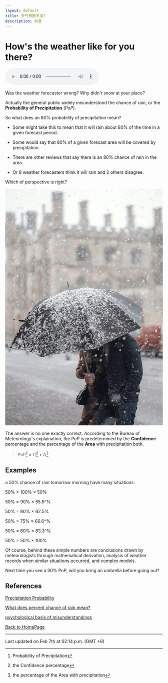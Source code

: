 ```yaml
---
layout: default
title: 天气预报不准?
description: 科普
---
```


# How's the weather like for you there?

<audio controls autoplay>
  <source src="../audio/childish.m4a" type="audio/mp4">
Your browser does not support the audio element.
</audio>

Was the weather forecaster wrong? Why didn't snow at your place?

Actually the general public widely misunderstood the chance of rain, or the **Probability of Precipitation** (*PoP*).

So what does an 80% probability of precipitation mean?

- Some might take this to mean that it will rain about 80% of the time in a given forecast period.
- Some would say that 80% of a given forecast area will be covered by precipitation.

- There are other reviews that say there is an 80% chance of rain in the area.
- Or 8 weather forecasters think it will rain and 2 others disagree.

Which of perspective is right?

![from Unsplash](../pic/SnowUmbrella.jpg "unsplash.com/photos/SuJp8ZpkubI")

The answer is no one exactly correct. According to the Bureau of Meteorology's explaination, the PoP is predetermined by the **Confidence** percentage and the percentage of the **Area** with precipitation both.

> PoP[^PoP] = C[^Confidence] • A[^Area]

[^PoP]:Probability of Precipitation
[^Confidence]:the Confidence percentage
[^Area]:the percentage of the Area with precipitation
## Examples

a 50% chance of rain tomorrow morning have many situations:

50% = 100% × 50%

50% = 90% × 55.5^%

50% = 80% × 62.5%

50% = 75% × 66.6^%

50% = 60% × 83.3^%

50% = 50% × 100%

Of course, behind these simple numbers are conclusions drawn by meteorologists through mathematical derivation, analysis of weather records when similar situations occurred, and complex models.

Next time you see a 30% PoP, will you bring an umbrella before going out?

## References

[Precipitation Probability](https://www.weather.gov/media/pah/WeatherEducation/pop.pdf)

[What does percent chance of rain mean?](https://sciencenotes.org/percent-chance-rain-mean/)

[psychological basis of misunderstandings](http://depts.washington.edu/forecast/documents/Probability_of_Precipitation(2009).pdf)

[Back to HomePage](../../)

* * *
Last updated on Feb 7th at 02:14 p.m. (GMT +8)
